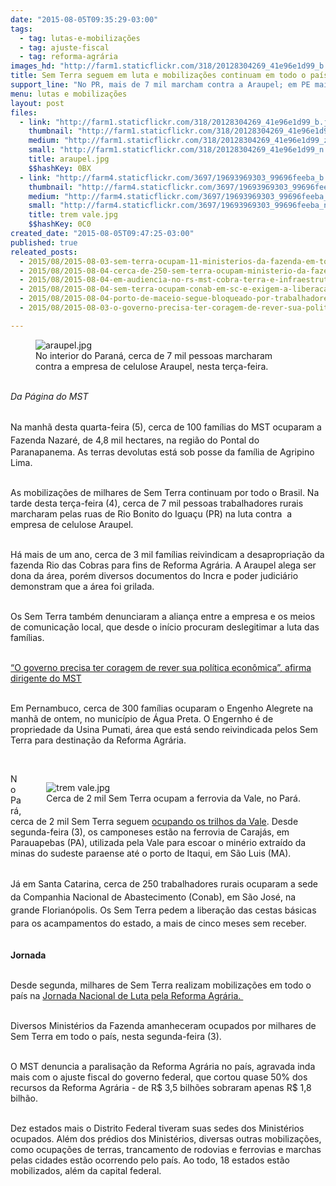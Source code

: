 ```yaml
---
date: "2015-08-05T09:35:29-03:00"
tags:
  - tag: lutas-e-mobilizações
  - tag: ajuste-fiscal
  - tag: reforma-agrária
images_hd: "http://farm1.staticflickr.com/318/20128304269_41e96e1d99_b.jpg"
title: Sem Terra seguem em luta e mobilizações continuam em todo o país
support_line: "No PR, mais de 7 mil marcham contra a Araupel; em PE mais uma fazenda ocupada; Em SC, conab ocupada; no PA, o alvo é a Vale."
menu: lutas e mobilizações
layout: post
files:
  - link: "http://farm1.staticflickr.com/318/20128304269_41e96e1d99_b.jpg"
    thumbnail: "http://farm1.staticflickr.com/318/20128304269_41e96e1d99_t.jpg"
    medium: "http://farm1.staticflickr.com/318/20128304269_41e96e1d99_z.jpg"
    small: "http://farm1.staticflickr.com/318/20128304269_41e96e1d99_n.jpg"
    title: araupel.jpg
    $$hashKey: 0BX
  - link: "http://farm4.staticflickr.com/3697/19693969303_99696feeba_b.jpg"
    thumbnail: "http://farm4.staticflickr.com/3697/19693969303_99696feeba_t.jpg"
    medium: "http://farm4.staticflickr.com/3697/19693969303_99696feeba_z.jpg"
    small: "http://farm4.staticflickr.com/3697/19693969303_99696feeba_n.jpg"
    title: trem vale.jpg
    $$hashKey: 0C0
created_date: "2015-08-05T09:47:25-03:00"
published: true
releated_posts:
  - 2015/08/2015-08-03-sem-terra-ocupam-11-ministerios-da-fazenda-em-todo-o-pais.md
  - 2015/08/2015-08-04-cerca-de-250-sem-terra-ocupam-ministerio-da-fazenda-no-rj.md
  - 2015/08/2015-08-04-em-audiencia-no-rs-mst-cobra-terra-e-infraestrutura.md
  - 2015/08/2015-08-04-sem-terra-ocupam-conab-em-sc-e-exigem-a-liberacao-das-cestas-basicas.md
  - 2015/08/2015-08-04-porto-de-maceio-segue-bloqueado-por-trabalhadores-rurais.md
  - 2015/08/2015-08-03-o-governo-precisa-ter-coragem-de-rever-sua-politica-economica-afirma-sem-terra.md

---
```

<figure class="image"><img alt="araupel.jpg" src="http://farm1.staticflickr.com/318/20128304269_41e96e1d99_b.jpg" />
<figcaption>No interior do Paran&aacute;, cerca de 7 mil pessoas marcharam contra a empresa de celulose Araupel, nesta ter&ccedil;a-feira.</figcaption>
</figure>

<p><br />
<em>Da P&aacute;gina do MST</em></p>

<p><br />
Na manh&atilde; desta quarta-feira (5), cerca de 100 fam&iacute;lias do MST&nbsp;<span style="line-height: 20.7999992370605px;">ocuparam a Fazenda Nazar&eacute;, de 4,8 mil hectares, n</span>a regi&atilde;o do Pontal do Paranapanema. As terras devolutas est&aacute; sob posse da fam&iacute;lia de Agripino Lima.</p>

<p><br />
As mobiliza&ccedil;&otilde;es de milhares de Sem Terra continuam por todo o Brasil. Na tarde desta ter&ccedil;a-feira (4), cerca de 7 mil pessoas trabalhadores rurais marcharam pelas ruas de Rio Bonito do Igua&ccedil;u (PR)&nbsp;na luta contra &nbsp;a empresa de celulose Araupel.</p>

<p><br />
H&aacute; mais de&nbsp;um ano, cerca de 3 mil fam&iacute;lias reivindicam a desapropria&ccedil;&atilde;o da fazenda Rio das Cobras para fins de Reforma Agr&aacute;ria. A Araupel alega ser dona da &aacute;rea, por&eacute;m diversos documentos do Incra e poder judici&aacute;rio demonstram que a &aacute;rea foi grilada.</p>

<p><br />
Os Sem Terra tamb&eacute;m denunciaram a alian&ccedil;a entre a empresa e os meios de comunica&ccedil;&atilde;o local, que desde o in&iacute;cio procuram deslegitimar a luta das fam&iacute;lias.</p>

<p><br />
<a href="http://www.mst.org.br/2015/08/03/o-governo-precisa-ter-coragem-de-rever-sua-politica-economica-afirma-sem-terra.html">&ldquo;O governo precisa ter coragem de rever sua pol&iacute;tica econ&ocirc;mica&rdquo;, afirma dirigente do MST</a></p>

<p><br />
Em Pernambuco, cerca de 300 fam&iacute;lias ocuparam o Engenho Alegrete na manh&atilde; de ontem, no munic&iacute;pio de &Aacute;gua Preta. O Engernho &eacute; de propriedade da Usina Pumati, &aacute;rea que est&aacute; sendo reivindicada pelos Sem Terra para destina&ccedil;&atilde;o da Reforma Agr&aacute;ria.</p>

<p>&nbsp;</p>

<figure class="image" style="float:right"><img alt="trem vale.jpg" src="http://farm4.staticflickr.com/3697/19693969303_99696feeba_b.jpg" />
<figcaption>Cerca de 2 mil Sem Terra ocupam a ferrovia da Vale, no Par&aacute;.</figcaption>
</figure>

<p>No Par&aacute;, cerca de 2 mil Sem Terra seguem <a href="http://www.mst.org.br/2015/08/03/mst-ocupa-ferrovia-da-mineradora-vale-no-para.html">ocupando os trilhos da Vale</a>. Desde segunda-feira (3), os camponeses est&atilde;o na ferrovia de Caraj&aacute;s, em Parauapebas (PA), utilizada pela Vale para escoar o min&eacute;rio extra&iacute;do da minas do sudeste paraense at&eacute; o porto de Itaqui, em S&atilde;o Luis (MA).</p>

<p><br />
<span style="line-height: 20.7999992370605px;">J&aacute; em Santa Catarina, cerca de 250 trabalhadores rurais ocuparam a sede da Companhia Nacional de Abastecimento (Conab), em S&atilde;o Jos&eacute;, na grande Florian&oacute;polis. Os Sem Terra pedem a libera&ccedil;&atilde;o das cestas b&aacute;sicas para os acampamentos do estado, a mais de cinco meses sem receber.</span></p>

<p><br />
<strong>Jornada</strong></p>

<p><br />
Desde segunda, milhares de Sem Terra realizam mobiliza&ccedil;&otilde;es em todo o pa&iacute;s na <a href="http://www.mst.org.br/2015/08/03/sem-terra-ocupam-11-ministerios-da-fazenda-em-todo-o-pais.html">Jornada Nacional de Luta pela Reforma Agr&aacute;ria.&nbsp;</a></p>

<p><br />
Diversos Minist&eacute;rios da Fazenda amanheceram ocupados por milhares de Sem Terra em todo o pa&iacute;s, nesta segunda-feira (3).</p>

<p><br />
O MST denuncia a paralisa&ccedil;&atilde;o da Reforma Agr&aacute;ria no pa&iacute;s, agravada inda mais com o ajuste fiscal do governo federal, que cortou quase 50% dos recursos da Reforma Agr&aacute;ria - de R$ 3,5 bilh&otilde;es sobraram apenas R$ 1,8 bilh&atilde;o.</p>

<p><br />
Dez estados mais o Distrito Federal tiveram suas sedes dos Minist&eacute;rios ocupados. Al&eacute;m dos pr&eacute;dios dos Minist&eacute;rios, diversas outras mobiliza&ccedil;&otilde;es, como ocupa&ccedil;&otilde;es de terras, trancamento de rodovias e ferrovias e marchas pelas cidades est&atilde;o ocorrendo pelo pa&iacute;s. Ao todo, 18 estados est&atilde;o mobilizados, al&eacute;m da capital federal.</p>

<p>&nbsp;</p>

<p>&nbsp;</p>
